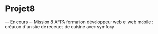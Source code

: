 # Projet8
-- En cours --
Mission 8 AFPA formation développeur web et web mobile : création d'un site de recettes de cuisine avec symfony
